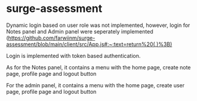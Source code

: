 # surge-assessment

Dynamic login based on user role was not implemented, however, login for Notes panel and Admin panel were seperately implemented (https://github.com/farwiinm/surge-assessment/blob/main/client/src/App.js#:~:text=return%20(,)%3B)

Login is implemented with token based authentication.

As for the Notes panel, it contains a menu with the home page, create note page, profile page and logout button

For the admin panel, it contains a menu with the home page, create user page, profile page and logout button
